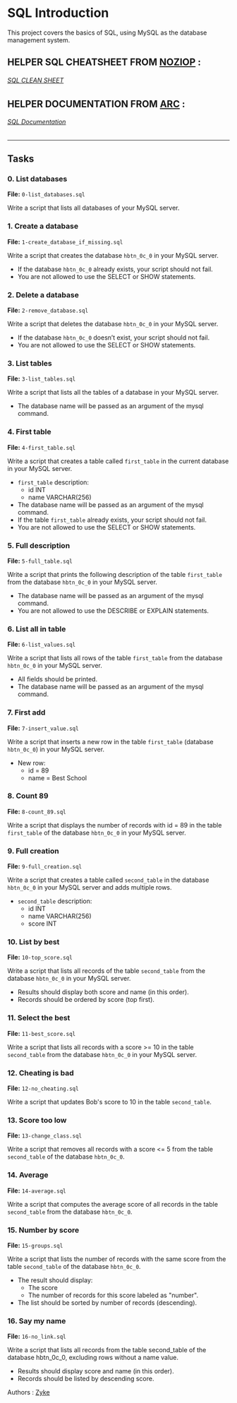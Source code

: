 # SQL Introduction

This project covers the basics of SQL, using MySQL as the database management system.

## HELPER SQL CHEATSHEET FROM [NOZIOP](https://github.com/Noziop) :
###### [SQL CLEAN SHEET](https://github.com/Noziop/usefull_tools/blob/main/SQL/SQL-cheat_sheet.md)

## HELPER DOCUMENTATION FROM [ARC](https://github.com/ArcturusSky) :
###### [SQL Documentation](https://github.com/ArcturusSky/holbertonschool-higher_level_programming/blob/main/SQL_introduction/FULL_COMMANDS.md)
---
## Tasks

### 0. List databases
**File:** `0-list_databases.sql`

Write a script that lists all databases of your MySQL server.

### 1. Create a database
**File:** `1-create_database_if_missing.sql`

Write a script that creates the database `hbtn_0c_0` in your MySQL server.
- If the database `hbtn_0c_0` already exists, your script should not fail.
- You are not allowed to use the SELECT or SHOW statements.

### 2. Delete a database
**File:** `2-remove_database.sql`

Write a script that deletes the database `hbtn_0c_0` in your MySQL server.
- If the database `hbtn_0c_0` doesn’t exist, your script should not fail.
- You are not allowed to use the SELECT or SHOW statements.

### 3. List tables
**File:** `3-list_tables.sql`

Write a script that lists all the tables of a database in your MySQL server.
- The database name will be passed as an argument of the mysql command.

### 4. First table
**File:** `4-first_table.sql`

Write a script that creates a table called `first_table` in the current database in your MySQL server.
- `first_table` description:
  - id INT
  - name VARCHAR(256)
- The database name will be passed as an argument of the mysql command.
- If the table `first_table` already exists, your script should not fail.
- You are not allowed to use the SELECT or SHOW statements.

### 5. Full description
**File:** `5-full_table.sql`

Write a script that prints the following description of the table `first_table` from the database `hbtn_0c_0` in your MySQL server.
- The database name will be passed as an argument of the mysql command.
- You are not allowed to use the DESCRIBE or EXPLAIN statements.

### 6. List all in table
**File:** `6-list_values.sql`

Write a script that lists all rows of the table `first_table` from the database `hbtn_0c_0` in your MySQL server.
- All fields should be printed.
- The database name will be passed as an argument of the mysql command.

### 7. First add
**File:** `7-insert_value.sql`

Write a script that inserts a new row in the table `first_table` (database `hbtn_0c_0`) in your MySQL server.
- New row:
  - id = 89
  - name = Best School

### 8. Count 89
**File:** `8-count_89.sql`

Write a script that displays the number of records with id = 89 in the table `first_table` of the database `hbtn_0c_0` in your MySQL server.
  
### 9. Full creation
**File:** `9-full_creation.sql`

Write a script that creates a table called `second_table` in the database `hbtn_0c_0` in your MySQL server and adds multiple rows.
- `second_table` description:
  - id INT
  - name VARCHAR(256)
  - score INT

### 10. List by best
**File:** `10-top_score.sql`

Write a script that lists all records of the table `second_table` from the database `hbtn_0c_0` in your MySQL server.
- Results should display both score and name (in this order).
- Records should be ordered by score (top first).

### 11. Select the best
**File:** `11-best_score.sql`

Write a script that lists all records with a score >= 10 in the table `second_table` from the database `hbtn_0c_0` in your MySQL server.
  
### 12. Cheating is bad
**File:** `12-no_cheating.sql`

Write a script that updates Bob's score to 10 in the table `second_table`.

### 13. Score too low
**File:** `13-change_class.sql`

Write a script that removes all records with a score <= 5 from the table `second_table` of the database `hbtn_0c_0`.

### 14. Average
**File:** `14-average.sql`

Write a script that computes the average score of all records in the table `second_table` from the database `hbtn_0c_0`.

### 15. Number by score
**File:** `15-groups.sql`

Write a script that lists the number of records with the same score from the table `second_table` of the database `hbtn_0c_0`.
- The result should display:
  - The score 
  - The number of records for this score labeled as "number".
- The list should be sorted by number of records (descending).

### 16. Say my name
**File:** `16-no_link.sql`

Write a script that lists all records from the table second_table of the database hbtn_0c_0, excluding rows without a name value.
- Results should display score and name (in this order).
- Records should be listed by descending score.

Authors :
[Zyke](https://github.com/ZykeLaDebrouille)
